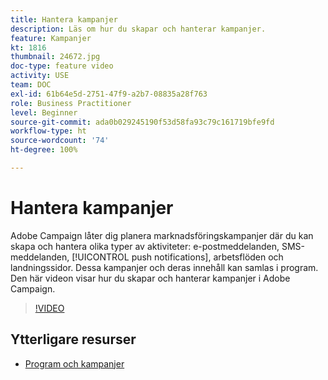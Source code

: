 ```yaml
---
title: Hantera kampanjer
description: Läs om hur du skapar och hanterar kampanjer.
feature: Kampanjer
kt: 1816
thumbnail: 24672.jpg
doc-type: feature video
activity: USE
team: DOC
exl-id: 61b64e5d-2751-47f9-a2b7-08835a28f763
role: Business Practitioner
level: Beginner
source-git-commit: ada0b029245190f53d58fa93c79c161719bfe9fd
workflow-type: ht
source-wordcount: '74'
ht-degree: 100%

---
```


# Hantera kampanjer

Adobe Campaign låter dig planera marknadsföringskampanjer där du kan skapa och hantera olika typer av aktiviteter: e-postmeddelanden, SMS-meddelanden, [!UICONTROL push notifications], arbetsflöden och landningssidor. Dessa kampanjer och deras innehåll kan samlas i program. Den här videon visar hur du skapar och hanterar kampanjer i Adobe Campaign.

>[!VIDEO](https://video.tv.adobe.com/v/24672?quality=12)

## Ytterligare resurser

* [Program och kampanjer](https://experienceleague.adobe.com/docs/campaign-standard/using/getting-started/marketing-plans/programs-and-campaigns.html?lang=sv)

